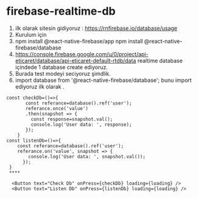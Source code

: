 # firebase-realtime-db
1. ilk olarak sitesin gidiyoruz : https://rnfirebase.io/database/usage
2. Kurulum için 
3. npm install @react-native-firebase/app        npm install @react-native-firebase/database
4. https://console.firebase.google.com/u/0/project/api-eticaret/database/api-eticaret-default-rtdb/data realtime database içindede 1 database create ediyoruz. 
5. Burada test modeyi seciyoruz şimdlik. 
6. import database from '@react-native-firebase/database'; bunu import ediyoruz ilk olarak .
``` JS
const checkDb=()=>{
       const referance=database().ref('user');
       referance.once('value')
       .then(snapshot => {
         const response=snapshot.val();
         console.log('User data: ', response);
       });
    }
const listenDb=()=>{
    const referance=database().ref('user');
    referance.on('value', snapshot => {
        console.log('User data: ', snapshot.val());
      });
 }
 ****
 
  <Button text="Check Db" onPress={checkDb} loading={loading} />
  <Button text="Listen Db" onPress={listenDb} loading={loading} />

 
```
